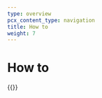 ```yaml
---
type: overview
pcx_content_type: navigation
title: How to
weight: 7
---
```


# How to

{{<directory-listing>}}